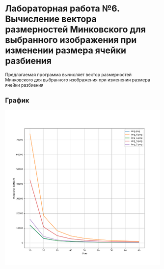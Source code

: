 # Лабораторная работа №6. Вычисление вектора размерностей Минковского для выбранного изображения при изменении размера ячейки разбиения

Предлагаемая программа вычисляет вектор размерностей Минковского для выбранного изображения при изменении размера ячейки
разбиения

## График

![график](plot.png)
